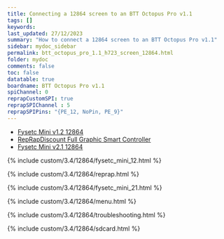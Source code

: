 ```yaml
---
title: Connecting a 12864 screen to an BTT Octopus Pro v1.1
tags: []
keywords: 
last_updated: 27/12/2023
summary: "How to connect a 12864 screen to an BTT Octopus Pro v1.1"
sidebar: mydoc_sidebar
permalink: btt_octopus_pro_1.1_h723_screen_12864.html
folder: mydoc
comments: false
toc: false
datatable: true
boardname: BTT Octopus Pro v1.1
spiChannel: 0
reprapCustomSPI: true
reprapSPIChannel : 5
reprapSPIPins: "{PE_12, NoPin, PE_9}"
---
```


<ul id="profileTabs" class="nav nav-tabs">
  <li class="active"><a class="noCrossRef" href="#fysetc" data-toggle="tab">Fysetc Mini v1.2 12864</a></li>  
	<li><a class="noCrossRef" href="#reprap" data-toggle="tab">RepRapDiscount Full Graphic Smart Controller</a></li>
  <li><a class="noCrossRef" href="#fysetc21" data-toggle="tab">Fysetc Mini v2.1 12864</a></li>
</ul>
  <div class="tab-content">
<div role="tabpanel" class="tab-pane active" id="fysetc" markdown="1">

{% include custom/3.4/12864/fysetc_mini_12.html %}

</div>

<div role="tabpanel" class="tab-pane" id="reprap" markdown="1">

{% include custom/3.4/12864/reprap.html %}

</div>

<div role="tabpanel" class="tab-pane" id="fysetc21" markdown="1">

{% include custom/3.4/12864/fysetc_mini_21.html %}

</div>

</div>

{% include custom/3.4/12864/menu.html %}

{% include custom/3.4/12864/troubleshooting.html %}

{% include custom/3.4/12864/sdcard.html %}

